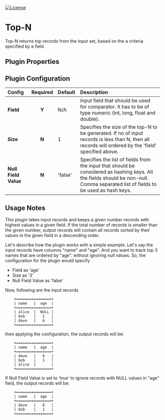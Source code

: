 [![License](https://img.shields.io/badge/License-Apache%202.0-blue.svg)](https://opensource.org/licenses/Apache-2.0)

# Top-N

Top-N returns top records from the input set, based on the a criteria specified by a field.


## Plugin Properties
Plugin Configuration
---------------------

| Config | Required | Default | Description |
| :------------ | :------: | :----- | :---------- |
| **Field** | **Y** | N/A | Input field that should be used for comparator. It has to be of type numeric (int, long, float and double).|
| **Size** | **N** | 1 | Specifies the size of the top-N to be generated. If no of input records is less than N, then all records will ordered by the 'field' specified above.  |
| **Null Field Value** | **N** | 'false' | Specifies the list of fields from the input that should be considered as hashing keys. All the fields should be non-null. Comma separated list of fields to be used as hash keys. |


## Usage Notes

This plugin takes input records and keeps a given number records with highest values
in a given field. If the total number of records is smaller than the given number,
output records will contain all records sorted by their values in the given field in a
descending order.

Let's describe how the plugin works with a simple example. Let's say the input records
have columns "name" and "age". And you want to track top 3 names that are ordered by "age".
without ignoring null values. So, the configuration for the plugin would specify

* Field as 'age'
* Size as '3'
* Null Field Value as 'false'

Now, following are the input records

```
    +================+
    | name   |  age  |
    +================+
    | alice  |  NULL |
    | bob    |   1   |
    | dave   |   6   |
    +================+
```

then applying the configuration, the output records will be:

```
    +================+
    | name   |  age  |
    +================+
    | dave   |   6   |
    | bob    |   1   |
    | alice  |       |
    +================+
```

If Null Field Value is set to 'true' to ignore records with NULL values in "age" field, the output records will be:

```
    +================+
    | name   |  age  |
    +================+
    | dave   |   6   |
    | bob    |   1   |
    +================+
```
